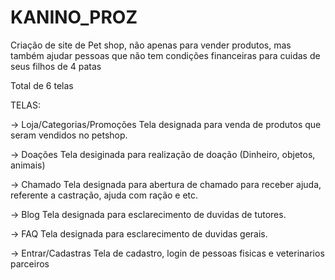 # KANINO_PROZ
Criação de site de Pet shop, não apenas para vender produtos, mas também ajudar pessoas que não tem condições financeiras para cuidas de seus filhos de 4 patas 

Total de 6 telas 

TELAS:

-> Loja/Categorias/Promoções
Tela designada para venda de produtos que seram vendidos no petshop.

-> Doações
Tela desiginada para realização de doação (Dinheiro, objetos, animais)

-> Chamado
Tela designada para abertura de chamado para receber ajuda, referente a castração, ajuda com ração e etc.

-> Blog
Tela designada para esclarecimento de duvidas de tutores.

-> FAQ
Tela designada para esclarecimento de duvidas gerais.

-> Entrar/Cadastras
Tela de cadastro, login de pessoas fisicas e veterinarios parceiros



